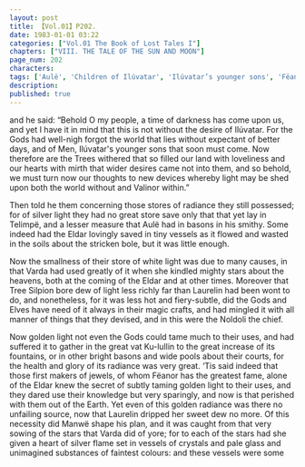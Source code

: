 ```yaml
---
layout: post
title: 【Vol.01】P202.
date: 1983-01-01 03:22
categories: ["Vol.01 The Book of Lost Tales I"]
chapters: ["VIII. THE TALE OF THE SUN AND MOON"]
page_num: 202
characters: 
tags: ['Aulë', 'Children of Ilúvatar', 'Ilúvatar’s younger sons', 'Fëanor', 'Ilúvatar', 'Kulullin', 'Laurelin', 'Manwë', 'Men', 'Noldoli']
description: 
published: true
---
```


<p style="text-indent: 0;">
and he said: “Behold O my people, a time of darkness has come upon us, and yet I have it in mind that this is not without the desire of Ilúvatar. For the Gods had well-nigh forgot the world that lies without expectant of better days, and of Men, Ilúvatar's younger sons that soon must come. Now therefore are the Trees withered that so filled our land with loveliness and our hearts with mirth that wider desires came not into them, and so behold, we must turn now our thoughts to new devices whereby light may be shed upon both the world without and Valinor within.”
</p>

Then told he them concerning those stores of radiance they still possessed; for of silver light they had no great store save only that that yet lay in Telimpë, and a lesser measure that Aulë had in basons in his smithy. Some indeed had the Eldar lovingly saved in tiny vessels as it flowed and wasted in the soils about the stricken bole, but it was little enough.

Now the smallness of their store of white light was due to many causes, in that Varda had used greatly of it when she kindled mighty stars about the heavens, both at the coming of the Eldar and at other times. Moreover that Tree Silpion bore dew of light less richly far than Laurelin had been wont to do, and nonetheless, for it was less hot and fiery-subtle, did the Gods and Elves have need of it always in their magic crafts, and had mingled it with all manner of things that they devised, and in this were the Noldoli the chief.

Now golden light not even the Gods could tame much to their uses, and had suffered it to gather in the great vat Ku-lullin to the great increase of its fountains, or in other bright basons and wide pools about their courts, for the health and glory of its radiance was very great. ‘Tis said indeed that those first makers of jewels, of whom Fëanor has the greatest fame, alone of the Eldar knew the secret of subtly taming golden light to their uses, and they dared use their knowledge but very sparingly, and now is that perished with them out of the Earth. Yet even of this golden radiance was there no unfailing source, now that Laurelin dripped her sweet dew no more. Of this necessity did Manwë shape his plan, and it was caught from that very sowing of the stars that Varda did of yore; for to each of the stars had she given a heart of silver flame set in vessels of crystals and pale glass and unimagined substances of faintest colours: and these vessels were some

